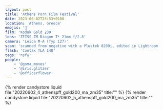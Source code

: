```yaml
---
layout: post
title: 'Athens Porn Film Festival'
date: 2023-06-02T23:53+0100
location: 'Athens, Greece'
emojis: '🔞'
film: 'Kodak Gold 200'
lens: 'ZEISS ZM Biogon T* 21mm f/2.8'
camera: 'Leica M-A (Typ 127)'
scan: 'scanned from negative with a Plustek 8200i, edited in Lightroom'
flash: 'Contax TLA 140'
tags: 'nsfw'
people: 
    - '@goma_moves'
    - '@iris.glitzer'
    - '@officerflower'
---
```


{% render candystore.liquid file:"20220602_4_athenspff_gold200_ma_zm35" title:"" %}
{% render candystore.liquid file:"20220602_5_athenspff_gold200_ma_zm35" title:"" %}